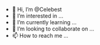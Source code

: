 - 👋 Hi, I’m @Celebest
- 👀 I’m interested in ...
- 🌱 I’m currently learning ...
- 💞️ I’m looking to collaborate on ...
- 📫 How to reach me ...

<!---
Celebest/Celebest is a ✨ special ✨ repository because its `README.md` (this file) appears on your GitHub profile.
You can click the Preview link to take a look at your changes.
--->
